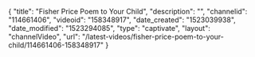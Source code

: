 {
    "title": "Fisher Price Poem to Your Child",
    "description": "",
    "channelid": "114661406",
    "videoid": "158348917",
    "date_created": "1523039938",
    "date_modified": "1523294085",
    "type": "captivate",
    "layout": "channelVideo",
    "url": "\/latest-videos\/fisher-price-poem-to-your-child\/114661406-158348917"
}
